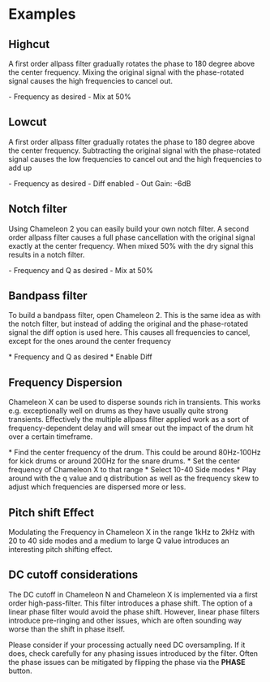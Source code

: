 # Examples

## Highcut
A first order allpass filter gradually rotates the phase to 180 degree above the center frequency.
Mixing the original signal with the phase-rotated signal causes the high frequencies to cancel out.

<div class="block bg-dark-1">
- Frequency as desired
- Mix at 50%
</div>
<span class="spacer"/>

[//]: <> (TODO preset)

## Lowcut
A first order allpass filter gradually rotates the phase to 180 degree above the center frequency.
Subtracting the original signal with the phase-rotated signal causes the low frequencies to cancel out and the high
frequencies to add up

<div class="block bg-dark-1">
- Frequency as desired
- Diff enabled
- Out Gain: -6dB
</div>
<span class="spacer"/>

[//]: <> (TODO preset)

## Notch filter
Using Chameleon 2 you can easily build your own notch filter. A second order allpass filter causes a full phase
cancellation with the original signal exactly at the center frequency. When mixed 50% with the dry signal this results
in a notch filter.

<div class="block bg-dark-1">
- Frequency and Q as desired
- Mix at 50%
</div>
<span class="spacer"/>

[//]: <> (TODO preset)

## Bandpass filter
To build a bandpass filter, open Chameleon 2. This is the same idea as with the notch filter, but instead of adding the
original and the phase-rotated signal the diff option is used here. This causes all frequencies to cancel, except for
the ones around the center frequency

<div class="block bg-dark-1">
* Frequency and Q as desired
* Enable Diff
</div>
<span class="spacer"/>

[//]: <> (TODO preset)

## Frequency Dispersion
Chameleon X can be used to disperse sounds rich in transients.
This works e.g. exceptionally well on drums as they have usually quite strong transients.
Effectively the multiple allpass filter applied work as a sort of frequency-dependent delay and will smear out the
impact of the drum hit over a certain timeframe.

<div class="block bg-dark-1">
* Find the center frequency of the drum. This could be around 80Hz-100Hz for kick drums or around 200Hz for the
  snare drums.
* Set the center frequency of Chameleon X to that range
* Select 10-40 Side modes
* Play around with the q value and q distribution as well as the frequency skew to adjust which frequencies are dispersed more or less.
</div>
<span class="spacer"/>

## Pitch shift Effect
Modulating the Frequency in Chameleon X in the range 1kHz to 2kHz with 20 to 40 side modes and a medium to large Q value
introduces an interesting pitch shifting effect.
<span class="spacer"/>

[//]: <> (TODO explain)

## DC cutoff considerations
The DC cutoff in Chameleon N and Chameleon X is implemented via a first order high-pass-filter.
This filter introduces a phase shift.
The option of a linear phase filter would avoid the phase shift.
However, linear phase filters introduce pre-ringing and other issues, which are often sounding way worse than the
shift in phase itself.

Please consider if your processing actually need DC oversampling.
If it does, check carefully for any phasing issues introduced by the filter.
Often the phase issues can be mitigated by flipping the phase via the **PHASE** button.
<span class="spacer"/>

[//]: <> (TODO more usage examples)

<div class="pb"></div>
